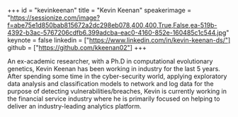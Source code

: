 ﻿+++
id = "kevinkeenan"
title = "Kevin Keenan"
speakerimage = "https://sessionize.com/image?f=abe75e1d850bab815672a2dc298eb078,400,400,True,False,ea-519b-4392-b3ac-5767206cdfb6.399adcba-eac0-4160-852e-160485c1c544.jpg"
keynote = false
linkedin = ["https://www.linkedin.com/in/kevin-keenan-ds/"]
github = ["https://github.com/kkeenan02"]
+++

An ex-academic researcher, with a Ph.D in computational evolutionary genetics, Kevin Keenan has been working in industry for the last 5 years. After spending some time in the cyber-security world, applying exploratory data analysis and classification models to network and log data for the purpose of detecting vulnerabilities/breaches, Kevin is currently working in the financial service industry where he is primarily focused on helping to deliver an industry-leading analytics platform.